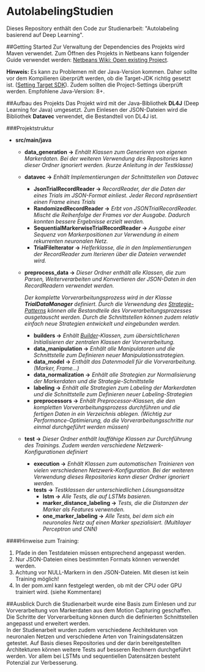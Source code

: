# AutolabelingStudien
Dieses Repository enthält den Code zur Studienarbeit: "Autolabeling basierend auf Deep Learning".

##Getting Started
Zur Verwaltung der Dependencies des Projekts wird Maven verwendet. Zum Öffnen des Projekts in Netbeans kann folgender Guide verwendet werden: [Netbeans Wiki: Open existing Project](http://wiki.netbeans.org/MavenBestPractices#Open_existing_project).

__Hinweis:__ Es kann zu Problemen mit der Java-Version kommen. Daher sollte vor dem Kompilieren überprüft werden, ob die Target-JDK richtig gesetzt ist. ([Setting Target SDK](https://blogs.oracle.com/roumen/netbeans-quick-tip-1-setting-target-jdk)). Zudem sollten die Project-Settings überprüft werden.
Empfohlene Java-Version: 8+.

##Aufbau des Projekts
Das Projekt wird mit der Java-Bibliothek __DL4J__ (Deep Learning for Java) umgesetzt. Zum Einlesen der JSON-Dateien wird die Bibliothek __Datavec__ verwendet, die Bestandteil von DL4J ist. 

###Projektstruktur

+ __src/main/java__
    + __data_generation &rarr;__ *Enhält Klassen zum Generieren von eigenen Markerdaten. Bei der weiteren Verwendung des Repositories kann dieser Ordner ignoriert werden. (kurze Anleitung in der Testklasse)*
    
    + __datavec &rarr;__ *Enhält Implementierungen der Schnittstellen von Datavec*
        + __JsonTrialRecordReader &rarr;__ *RecordReader, der die Daten der eines Trials im JSON-Format einliest. Jeder Record repräsentiert einen Frame eines Trials*
        + __RandomizedRecordReader &rarr;__ *Erbt von JSONTrialRecordReader. Mischt die Reihenfolge der Frames vor der Ausgabe. Dadurch konnten bessere Ergebnisse erzielt werden.*
        + __SequentialMarkerwiseTrialRecordReader &rarr;__ *Ausgabe einer Sequenz von Markerpositionen zur Verwendung in einem rekurrenten neuronalen Netz.*
        + __TrialFileIterator &rarr;__ *Helferklasse, die in den Implementierungen der RecordReader zum Iterieren über die Dateien verwendet wird.*
        
    + __preprocess_data &rarr;__ *Dieser Ordner enthält alle Klassen, die zum Parsen, Weiterverarbeiten und Konvertieren der JSON-Daten in den RecordReadern verwendet werden.*

        *Der komplette Vorverarbeitungsprozess wird in der Klasse __TrialDataManager__ definiert. Durch die Verwendung des [Strategie-Patterns](https://de.wikipedia.org/wiki/Strategie_(Entwurfsmuster)) können alle Bestandteile des Vorverarbeitungsprozesses ausgetauscht werden. Durch die Schnittstellen können zudem relativ einfach neue Strategien entwickelt und eingebunden werden.*
        + __builders &rarr;__ *Enhält [Builder](https://de.wikipedia.org/wiki/Erbauer_(Entwurfsmuster))-Klassen, zum übersichtlicheren Initialisieren der zentralen Klassen der Vorverarbeitung.*
        + __data_manipulation &rarr;__ *Enhält alle Manipulatoren und die Schnittstelle zum Definieren neuer Manipulationsstrategien.*
        + __data_model &rarr;__ *Enthält das Datenmodell für die Vorverarbeitung. (Marker, Frame...)*
        + __data_normalization &rarr;__ *Enhält alle Strategien zur Normalisierung der Markerdaten und die Strategie-Schnittstelle*
        + __labeling &rarr;__ *Enhält alle Strategien zum Labeling der Markerdaten und die Schnittstelle zum Definieren neuer Labeling-Strategien*
        + __preprocessors &rarr;__ *Enhält Preprocessor-Klassen, die den kompletten Vorverarbeitungsprozess durchführen und die fertigen Daten in ein Verzeichnis ablegen. (Wichtig zur Performance-Optimierung, da die Vorverarbeitungsschritte nur einmal durchgeführt werden müssen)*
    + __test &rarr;__ *Dieser Ordner enthält lauffähige Klassen zur Durchführung des Trainings. Zudem werden verschiedene Netzwerk-Konfigurationen definiert*    
        + __execution &rarr;__ *Enhält Klassen zum automatischen Trainieren von vielen verschiedenen Netzwerk-Konfiguration. Bei der weiteren Verwendung dieses Repositories kann dieser Ordner ignoriert werden.*
        + __tests &rarr;__ *Testklassen der unterschiedlichen Lösungsansätze*
            + __lstm &rarr;__ *Alle Tests, die auf LSTMs basieren.*
            + __marker_distance_labeling &rarr;__ *Tests, die die Distanzen der Marker als Features verwenden.*
            + __one_marker_labeling &rarr;__ *Alle Tests, bei dem sich ein neuronales Netz auf einen Marker spezialisiert. (Multilayer Perceptron und CNN)*
            
####Hinweise zum Training:
1. Pfade in den Testdateien müssen entsprechend angepasst werden.
2. Nur JSON-Dateien eines bestimmten Formats können verwendet werden.
3. Achtung vor NULL-Markern in den JSON-Dateien. Mit diesen ist kein Training möglich!
4. In der pom.xml kann festgelegt werden, ob mit der CPU oder GPU trainiert wird. (siehe Kommentare)

##Ausblick
Durch die Studienarbeit wurde eine Basis zum Einlesen und zur Vorverarbeitung von Markerdaten aus dem Motion Capturing geschaffen. Die Schritte der Vorverarbeitung können durch die definierten Schnittstellen angepasst und erweitert werden.<br>
In der Studienarbeit wurden zudem verschiedene Architekturen von neuronalen Netzen und verschiedene Arten von Trainingsdatensätzen getestet. Auf Basis dieses Repositories und der darin bereitgestellten Architekturen können weitere Tests auf besseren Rechnern durchgeführt werden. Vor allem bei LSTMs und sequentiellen Datensätzen besteht Potenzial zur Verbesserung.

        